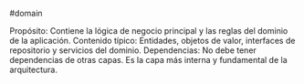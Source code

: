 #domain

Propósito: Contiene la lógica de negocio principal y las reglas del dominio de la aplicación.
Contenido típico: Entidades, objetos de valor, interfaces de repositorio y servicios del dominio.
Dependencias: No debe tener dependencias de otras capas. Es la capa más interna y fundamental de la arquitectura.